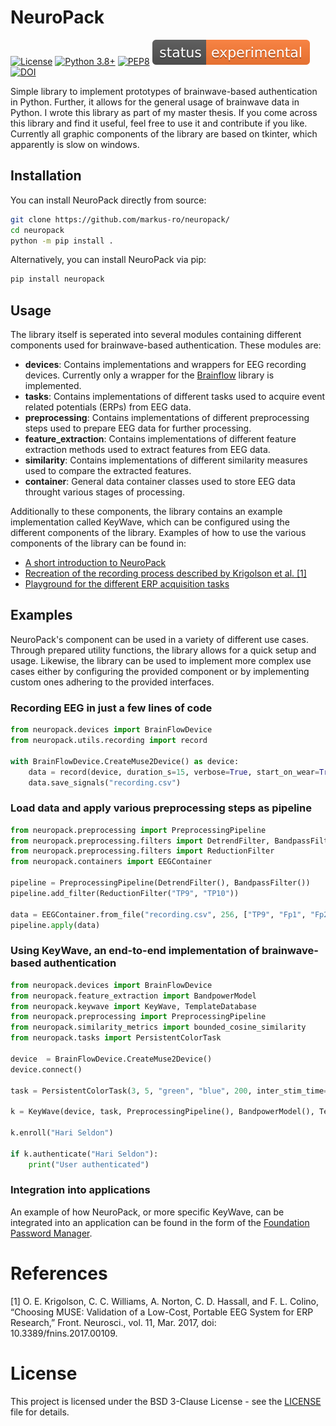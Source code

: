 # NeuroPack

[![License](https://img.shields.io/badge/License-BSD_3--Clause-green.svg)](https://opensource.org/licenses/BSD-3-Clause) [![Python 3.8+](https://img.shields.io/badge/python-3.8+-blue.svg)]() [![PEP8](https://img.shields.io/badge/code%20style-pep8-orange.svg)](https://www.python.org/dev/peps/pep-0008/) [![status: experimental](https://github.com/GIScience/badges/raw/master/status/experimental.svg)](https://github.com/GIScience/badges#experimental) [![DOI](https://zenodo.org/badge/DOI/10.5281/zenodo.8327549.svg)](https://doi.org/10.5281/zenodo.8161773)


Simple library to implement prototypes of brainwave-based authentication in Python. Further, it allows for the general usage of brainwave data in Python. I wrote this library as part of my master thesis. If you come across this library and find it useful, feel free to use it and contribute if you like. Currently all graphic components of the library are based on tkinter, which apparently is slow on windows.

## Installation
You can install NeuroPack directly from source:
```bash
git clone https://github.com/markus-ro/neuropack/
cd neuropack
python -m pip install .
``` 

Alternatively, you can install NeuroPack via pip:
```bash
pip install neuropack
```

## Usage
The library itself is seperated into several modules containing different components used for brainwave-based authentication.
These modules are:
- **devices**: Contains implementations and wrappers for EEG recording devices. Currently only a wrapper for the [Brainflow](https://brainflow.org/) library is implemented.
- **tasks**: Contains implementations of different tasks used to acquire event related potentials (ERPs) from EEG data.
- **preprocessing**: Contains implementations of different preprocessing steps used to prepare EEG data for further processing.
- **feature_extraction**: Contains implementations of different feature extraction methods used to extract features from EEG data.
- **similarity**: Contains implementations of different similarity measures used to compare the extracted features.
- **container**: General data container classes used to store EEG data throught various stages of processing.

Additionally to these components, the library contains an example implementation called KeyWave, which can be configured using the different components of the library.
Examples of how to use the various components of the library can be found in:
- [A short introduction to NeuroPack](./examples/introduction.ipynb)
- [Recreation of the recording process described by Krigolson et al. [1]](./examples/P300_Krigolson.ipynb)
- [Playground for the different ERP acquisition tasks](./examples/tasks.ipynb)

## Examples
NeuroPack's component can be used in a variety of different use cases. Through prepared utility functions, 
the library allows for a quick setup and usage. Likewise, the library can be used to implement more complex use cases either by configuring the provided component or by implementing custom ones adhering to the provided interfaces.

### Recording EEG in just a few lines of code
```python
from neuropack.devices import BrainFlowDevice
from neuropack.utils.recording import record

with BrainFlowDevice.CreateMuse2Device() as device:
    data = record(device, duration_s=15, verbose=True, start_on_wear=True)
    data.save_signals("recording.csv")
```

### Load data and apply various preprocessing steps as pipeline
```python
from neuropack.preprocessing import PreprocessingPipeline
from neuropack.preprocessing.filters import DetrendFilter, BandpassFilter
from neuropack.preprocessing.filters import ReductionFilter
from neuropack.containers import EEGContainer

pipeline = PreprocessingPipeline(DetrendFilter(), BandpassFilter())
pipeline.add_filter(ReductionFilter("TP9", "TP10"))

data = EEGContainer.from_file("recording.csv", 256, ["TP9", "Fp1", "Fp2", "TP10"])
pipeline.apply(data)
```

### Using KeyWave, an end-to-end implementation of brainwave-based authentication
```python
from neuropack.devices import BrainFlowDevice
from neuropack.feature_extraction import BandpowerModel
from neuropack.keywave import KeyWave, TemplateDatabase
from neuropack.preprocessing import PreprocessingPipeline
from neuropack.similarity_metrics import bounded_cosine_similarity
from neuropack.tasks import PersistentColorTask

device  = BrainFlowDevice.CreateMuse2Device()
device.connect()

task = PersistentColorTask(3, 5, "green", "blue", 200, inter_stim_time=300)

k = KeyWave(device, task, PreprocessingPipeline(), BandpowerModel(), TemplateDatabase(), bounded_cosine_similarity, .75)

k.enroll("Hari Seldon")

if k.authenticate("Hari Seldon"):
    print("User authenticated")
```

### Integration into applications
An example of how NeuroPack, or more specific KeyWave, can be integrated into an application can be found in the form of the [Foundation Password Manager](https://github.com/markus-ro/fpm).

# References
[1] O. E. Krigolson, C. C. Williams, A. Norton, C. D. Hassall, and F. L. Colino, “Choosing MUSE: Validation of a Low-Cost, Portable EEG System for ERP Research,” Front. Neurosci., vol. 11, Mar. 2017, doi: 10.3389/fnins.2017.00109.

# License
This project is licensed under the BSD 3-Clause License - see the [LICENSE](LICENSE) file for details.
